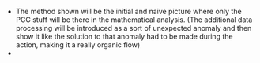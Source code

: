- The method shown will be the initial and naive picture where only the PCC stuff will be there in the mathematical analysis. (The additional data processing will be introduced as a sort of unexpected anomaly and then show it like the solution to that anomaly had to be made during the action, making it a really organic flow)
-
